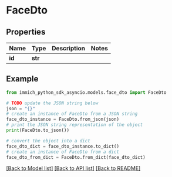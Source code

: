 # FaceDto


## Properties

Name | Type | Description | Notes
------------ | ------------- | ------------- | -------------
**id** | **str** |  | 

## Example

```python
from immich_python_sdk_asyncio.models.face_dto import FaceDto

# TODO update the JSON string below
json = "{}"
# create an instance of FaceDto from a JSON string
face_dto_instance = FaceDto.from_json(json)
# print the JSON string representation of the object
print(FaceDto.to_json())

# convert the object into a dict
face_dto_dict = face_dto_instance.to_dict()
# create an instance of FaceDto from a dict
face_dto_from_dict = FaceDto.from_dict(face_dto_dict)
```
[[Back to Model list]](../README.md#documentation-for-models) [[Back to API list]](../README.md#documentation-for-api-endpoints) [[Back to README]](../README.md)


